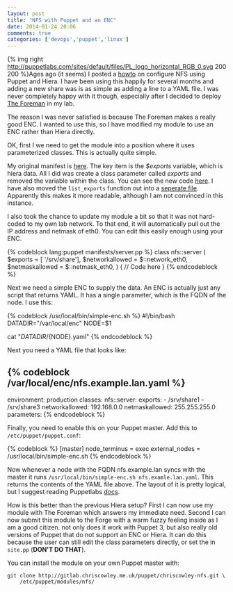 ```yaml
---
layout: post
title: "NFS with Puppet and an ENC"
date: 2014-01-24 20:06
comments: true
categories: ['devops','puppet','linux']
---
```

{% img right http://puppetlabs.com/sites/default/files/PL_logo_horizontal_RGB_0.svg 200 200 %}Ages ago (it seems) I posted a [howto](http://www.chriscowley.me.uk/blog/2013/04/11/using-hiera-with-puppet/) on configure NFS using Puppet and Hiera. I have been using this happily for several months and adding a new share was is as simple as adding a line to a YAML file. I was never completely happy with it though, especially after I decided to deploy [The Foreman](http://www.theforeman.org) in my lab.
<!-- more -->

The reason I was never satisfied is because The Foreman makes a really good ENC. I wanted to use this, so I have modified my module to use an ENC rather than Hiera directly.

OK, first I we need to get the module into a position where it uses parameterized classes. This is actually quite simple. 

My original manifest is [here](http://gitlab.chriscowley.me.uk/puppet/chriscowley-nfs/blob/b5d5fe6eba75379fad37255ceddb55208cbe7208/manifests/server.pp). The key item is the *$exports* variable, which is hiera data. All I did was create a class parameter called *exports* and removed the variable within the class. You can see the new code [here](http://gitlab.chriscowley.me.uk/puppet/chriscowley-nfs/blob/ab9627cf920f3a87986aa7379168572ca3a55f7e/manifests/server.pp). I have also moved the `list_exports` function out into a [seperate file](http://gitlab.chriscowley.me.uk/puppet/chriscowley-nfs/blob/ab9627cf920f3a87986aa7379168572ca3a55f7e/manifests/list_exports.pp). Apparently this makes it more readable, although I am not convinced in this instance.

I also took the chance to update my module a bit so that it was not hard-coded to my own lab network. To that end, it will automatically pull out the IP address and netmask of eth0. You can edit this easily enough using your ENC.

{% codeblock lang:puppet manifests/server.pp  %}
  class nfs::server (
    $exports = [ '/srv/share'],
    $networkallowed = $::network_eth0,
    $netmaskallowed = $::netmask_eth0,
  ) {
    // Code here
  }
{% endcodeblock %}

Next we need a simple ENC to supply the data. An ENC is actually just any script that returns YAML. It has a single parameter, which is the FQDN of the node. I use this:

{% codeblock /usr/local/bin/simple-enc.sh %}
#!/bin/bash
DATADIR="/var/local/enc"
NODE=$1
 
cat "${DATADIR}/${NODE}.yaml"
{% endcodeblock %}

Next you need a YAML file that looks like:

{% codeblock /var/local/enc/nfs.example.lan.yaml %}
---
environment: production
classes:
  nfs::server:
    exports:
      - /srv/share1
      - /srv/share3
    networkallowed: 192.168.0.0
    netmaskallowed: 255.255.255.0
parameters:
{% endcodeblock %}

Finally, you need to enable this on your Puppet master. Add this to `/etc/puppet/puppet.conf`:

{% codeblock  %}
[master]
    node_terminus = exec
    external_nodes = /usr/local/bin/simple-enc.sh
{% endcodeblock %}

Now whenever a node with the FQDN nfs.example.lan syncs with the master it runs `/usr/local/bin/simple-enc.sh nfs.examle.lan.yaml`. This returns the contents of the YAML file above. The layout of it is pretty logical, but I suggest reading Puppetlabs [docs](http://docs.puppetlabs.com/guides/external_nodes.html).

How is this better than the previous Hiera setup? First I can now use my module with The Foreman which answers my immediate need. Second I can now submit this module to the Forge with a warm fuzzy feeling inside as I am a good citizen. not only does it work with Puppet 3, but also really old versions of Puppet that do not support an ENC or Hiera. It can do this because the user can still edit the class parameters directly, or set the in `site.pp` (**DON'T DO THAT**).

You can install the module on your own Puppet master with:

```
git clone http://gitlab.chriscowley.me.uk/puppet/chriscowley-nfs.git \
    /etc/puppet/modules/nfs/
```
